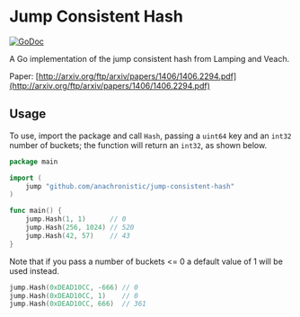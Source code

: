 # Jump Consistent Hash

[![GoDoc](https://godoc.org/github.com/anachronistic/jump-consistent-hash?status.png)](https://godoc.org/github.com/anachronistic/jump-consistent-hash)

A Go implementation of the jump consistent hash from Lamping and Veach.

Paper: [http://arxiv.org/ftp/arxiv/papers/1406/1406.2294.pdf](http://arxiv.org/ftp/arxiv/papers/1406/1406.2294.pdf)

## Usage

To use, import the package and call `Hash`, passing a `uint64` key and an `int32` number of buckets; the function will return an `int32`, as shown below.

```go
package main

import (
    jump "github.com/anachronistic/jump-consistent-hash"
)

func main() {
    jump.Hash(1, 1)      // 0
    jump.Hash(256, 1024) // 520
    jump.Hash(42, 57)    // 43
}
```

Note that if you pass a number of buckets <= 0 a default value of 1 will be used instead.

```go
jump.Hash(0xDEAD10CC, -666) // 0
jump.Hash(0xDEAD10CC, 1)    // 0
jump.Hash(0xDEAD10CC, 666)  // 361
```
